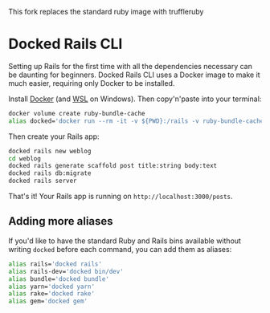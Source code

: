 This fork replaces the standard ruby image with truffleruby

# Docked Rails CLI

Setting up Rails for the first time with all the dependencies necessary can be daunting for beginners. Docked Rails CLI uses a Docker image to make it much easier, requiring only Docker to be installed.

Install [Docker](https://www.docker.com/products/docker-desktop/) (and [WSL](https://learn.microsoft.com/en-us/windows/wsl/install) on Windows). Then copy'n'paste into your terminal:

```bash
docker volume create ruby-bundle-cache
alias docked='docker run --rm -it -v ${PWD}:/rails -v ruby-bundle-cache:/bundle -p 3000:3000 ghcr.io/joshfester/rails-docked-truffle'
```

Then create your Rails app:

```bash
docked rails new weblog
cd weblog
docked rails generate scaffold post title:string body:text
docked rails db:migrate
docked rails server
```

That's it! Your Rails app is running on `http://localhost:3000/posts`.

## Adding more aliases

If you'd like to have the standard Ruby and Rails bins available without writing `docked` before each command, you can add them as aliases:

```bash
alias rails='docked rails'
alias rails-dev='docked bin/dev'
alias bundle='docked bundle'
alias yarn='docked yarn'
alias rake='docked rake'
alias gem='docked gem'
```
